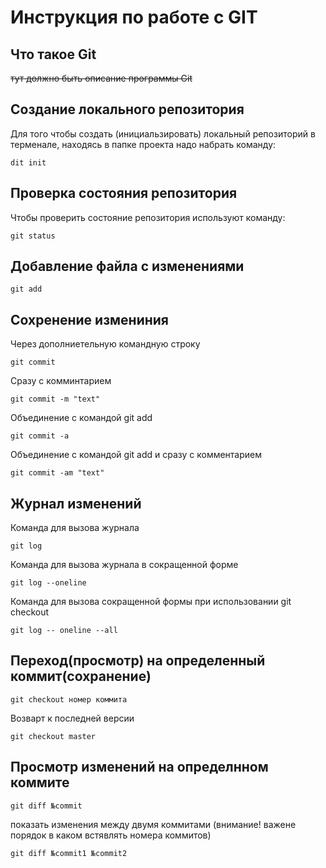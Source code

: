 # **Инструкция по работе с GIT**

## Что такое Git

~~тут должно быть описание программы Git~~

## Создание локального репозитория

Для того чтобы создать (инициальзировать) локальный репозиторий в терменале, находясь в папке проекта надо набрать команду:

    dit init
    
## Проверка состояния репозитория

Чтобы проверить состояние репозитория используют команду:

    git status

## Добавление файла с изменениями

    git add

## Сохренение измениния

Через дополниетельную командную строку

    git commit

Сразу с комминтарием

    git commit -m "text"

Объединение с командой git add

    git commit -a

Объединение с командой git add и сразу с комментарием

    git commit -am "text"

## Журнал изменений

Команда для вызова журнала

    git log

Команда для вызова журнала в сокращенной форме

    git log --oneline

Команда для вызова сокращенной формы при использовании git checkout

    git log -- oneline --all

## Переход(просмотр) на определенный коммит(сохранение)

    git checkout номер коммита

Возварт к последней версии

    git checkout master

## Просмотр изменений на определнном коммите

    git diff №commit

показать изменения между двумя коммитами (внимание! важене порядок в каком встявлять номера коммитов)

    git diff №commit1 №commit2

